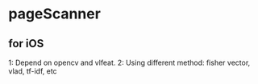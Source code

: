# pageScanner

## for iOS
1: Depend on opencv and vlfeat.
2: Using different method: fisher vector, vlad, tf-idf, etc
